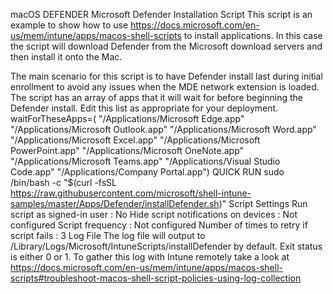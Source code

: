 macOS DEFENDER
Microsoft Defender Installation Script
This script is an example to show how to use https://docs.microsoft.com/en-us/mem/intune/apps/macos-shell-scripts to install applications. In this case the script will download Defender from the Microsoft download servers and then install it onto the Mac.

The main scenario for this script is to have Defender install last during initial enrollment to avoid any issues when the MDE network extension is loaded. The script has an array of apps that it will wait for before beginning the Defender install. Edit this list as appropriate for your deployment.
waitForTheseApps=(  "/Applications/Microsoft Edge.app"
                    "/Applications/Microsoft Outlook.app"
                    "/Applications/Microsoft Word.app"
                    "/Applications/Microsoft Excel.app"
                    "/Applications/Microsoft PowerPoint.app"
                    "/Applications/Microsoft OneNote.app"
                    "/Applications/Microsoft Teams.app"
                    "/Applications/Visual Studio Code.app"
                    "/Applications/Company Portal.app")
                    QUICK RUN
                    sudo /bin/bash -c "$(curl -fsSL https://raw.githubusercontent.com/microsoft/shell-intune-samples/master/Apps/Defender/installDefender.sh)" 
                    Script Settings
Run script as signed-in user : No
Hide script notifications on devices : Not configured
Script frequency : Not configured
Number of times to retry if script fails : 3
Log File
The log file will output to /Library/Logs/Microsoft/IntuneScripts/installDefender by default. Exit status is either 0 or 1. To gather this log with Intune remotely take a look at https://docs.microsoft.com/en-us/mem/intune/apps/macos-shell-scripts#troubleshoot-macos-shell-script-policies-using-log-collection
